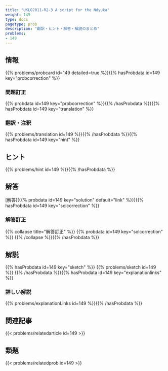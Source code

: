 ```yaml
---
title: "UKLO2011-R2-3 A script for the Ndyuka"
weight: 149
type: docs
pagetype: prob
description: "翻訳・ヒント・解答・解説のまとめ"
problems: 
- 149
---
```


## 情報

{{% problems/probcard id=149 detailed=true %}}{{% hasProbdata id=149 key="probcorrection" %}}

### 問題訂正

{{% probdata id=149 key="probcorrection" %}}{{% /hasProbdata %}}{{% hasProbdata id=149 key="translation" %}}

### 翻訳・注釈

{{% problems/translation id=149 %}}{{% /hasProbdata %}}{{% hasProbdata id=149 key="hint" %}}

## ヒント

{{% problems/hint id=149 %}}{{% /hasProbdata %}}

## 解答

[解答]({{% probdata id=149 key="solution" default="link" %}}){{% hasProbdata id=149 key="solcorrection" %}}

### 解答訂正

{{% collapse title="解答訂正" %}}
{{% probdata id=149 key="solcorrection" %}}
{{% /collapse %}}{{% /hasProbdata %}}

## 解説

{{% hasProbdata id=149 key="sketch" %}}
{{% problems/sketch id=149 %}}
{{% /hasProbdata %}}{{% hasProbdata id=149 key="explanationlinks" %}}

### 詳しい解説

{{% problems/explanationLinks id=149 %}}{{% /hasProbdata %}}

## 関連記事

{{< problems/relatedarticle id=149 >}}

## 類題

{{< problems/relatedprob id=149 >}}
